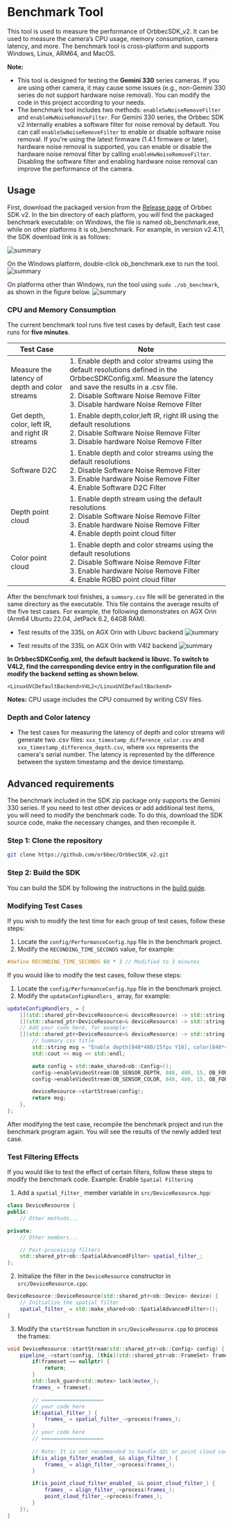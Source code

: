 # Benchmark Tool

This tool is used to measure the performance of OrbbecSDK_v2. It can be used to measure the camera’s CPU usage, memory consumption, camera latency, and more. The benchmark tool is cross-platform and supports Windows, Linux, ARM64, and MacOS.

**Note:**
- This tool is designed for testing the **Gemini 330** series cameras. If you are using other camera, it may cause some issues (e.g., non-Gemini 330 series do not support hardware noise removal). You can modify the code in this project according to your needs.
- The benchmark tool includes two methods: `enableSwNoiseRemoveFilter` and `enableHwNoiseRemoveFilter`. For Gemini 330 series, the Orbbec SDK v2 internally enables a software filter for noise removal by default. You can call `enableSwNoiseRemoveFilter` to enable or disable software noise removal. If you're using the latest firmware (1.4.1 firmware or later), hardware noise removal is supported, you can enable or disable the hardware noise removal filter by calling `enableHwNoiseRemoveFilter`. Disabling the software filter and enabling hardware noise removal can improve the performance of the camera.


## Usage
First, download the packaged version from the [Release page](https://github.com/orbbec/OrbbecSDK_v2/releases) of Orbbec SDK v2. In the bin directory of each platform, you will find the packaged benchmark executable: on Windows, the file is named ob_benchmark.exe, while on other platforms it is ob_benchmark.
For example, in version v2.4.11, the SDK download link is as follows:

![summary](image/sdk_zip.png)

On the Windows platform, double-click ob_benchmark.exe to run the tool.
![summary](image/windows_benchmark.png)


On platforms other than Windows, run the tool using `sudo ./ob_benchmark`, as shown in the figure below.
![summary](image/linux_benchmark.png)

### CPU and Memory Consumption
The current benchmark tool runs five test cases by default, Each test case runs for **five minutes**.

|    Test Case    |                     Note                      |
| --- | --- |
| Measure the latency of depth and color streams  |   1. Enable depth and color streams using the default resolutions defined in the OrbbecSDKConfig.xml. Measure the latency and save the results in a .csv file. <br /> 2. Disable Software Noise Remove Filter   <br /> 3. Disable hardware Noise Remove Filter         |
| Get depth, color, left IR, and right IR streams |  1. Enable depth,color,left IR, right IR using the default resolutions   <br />  2. Disable Software Noise Remove Filter   <br /> 3. Disable hardware Noise Remove Filter                  |
| Software D2C         |  1. Enable depth and color streams using the default resolutions  <br /> 2. Disable Software Noise Remove Filter   <br /> 3. Enable hardware Noise Remove Filter  <br /> 4.  Enable Software D2C Filter              |
| Depth point cloud         |  1.  Enable depth stream using the default resolutions  <br />  2. Disable Software Noise Remove Filter   <br /> 3. Enable hardware Noise Remove Filter  <br /> 4. Enable depth point cloud filter          |
| Color point cloud     |   1.  Enable depth and color streams using the default resolutions  <br />  2. Disable Software Noise Remove Filter   <br /> 3. Enable hardware Noise Remove Filter  <br /> 4. Enable RGBD point cloud filter                    |

After the benchmark tool finishes, a `summary.csv` file will be generated in the same directory as the executable. This file contains the average results of the five test cases. For example, the following demonstrates on AGX Orin (Arm64 Ubuntu 22.04, JetPack 6.2, 64GB RAM).

- Test results of the 335L on AGX Orin with Libuvc backend 
![summary](image/libuvc_summary.png)


- Test results of the 335L on AGX Orin with V4l2 backend 
![summary](image/v4l2_summary.png)

**In OrbbecSDKConfig.xml, the default backend is libuvc. To switch to V4L2, find the corresponding device entry in the configuration file and modify the backend setting as shown below.**
~~~
<LinuxUVCDefaultBackend>V4L2</LinuxUVCDefaultBackend>
~~~

**Notes:**
CPU usage includes the CPU consumed by writing CSV files. 

### Depth and Color latency
- The test cases for measuring the latency of depth and color streams will generate two .csv files: `xxx_timestamp_difference_color.csv` and `xxx_timestamp_difference_depth.csv`, where `xxx` represents the camera's serial number. The latency is represented by the difference between the system timestamp and the device timestamp. 

## Advanced requirements
The benchmark included in the SDK zip package only supports the Gemini 330 series. If you need to test other devices or add additional test items, you will need to modify the benchmark code. To do this, download the SDK source code, make the necessary changes, and then recompile it.

### Step 1: Clone the repository
```bash
git clone https://github.com/orbbec/OrbbecSDK_v2.git
```

### Step 2: Build the SDK
You can build the SDK by following the instructions in the [build guide](docs/tutorial/building_orbbec_sdk.md).


### Modifying Test Cases

If you wish to modify the test time for each group of test cases, follow these steps:
1. Locate the `config/PerformanceConfig.hpp` file in the benchmark project.
2. Modify the `RECONDING_TIME_SECONDS` value, for example:
```cpp
#define RECONDING_TIME_SECONDS 60 * 3 // Modified to 3 minutes
```

If you would like to modify the test cases, follow these steps:
1. Locate the `config/PerformanceConfig.hpp` file in the benchmark project.
2. Modify the `updateConfigHandlers_` array, for example:
```cpp
updateConfigHandlers_ = {
    [](std::shared_ptr<DeviceResource>& deviceResource) -> std::string {}, // test 1
    [](std::shared_ptr<DeviceResource>& deviceResource) -> std::string {}, // test 2
    // Add your code here, for example:
    [](std::shared_ptr<DeviceResource>& deviceResource) -> std::string {
        // Summary.csv title
        std::string msg = "Enable depth[848*480/15fps Y16], color[848*480/15fps BGR]";
        std::cout << msg << std::endl;

        auto config = std::make_shared<ob::Config>();
        config->enableVideoStream(OB_SENSOR_DEPTH, 848, 480, 15, OB_FORMAT_Y16);
        config->enableVideoStream(OB_SENSOR_COLOR, 848, 480, 15, OB_FORMAT_BGR);

        deviceResource->startStream(config);
        return msg;
    },
};
```
After modifying the test case, recompile the benchmark project and run the benchmark program again. You will see the results of the newly added test case.

### Test Filtering Effects
If you would like to test the effect of certain filters, follow these steps to modify the benchmark code.
Example: Enable `Spatial Filtering`
1. Add a `spatial_filter_` member variable in `src/DeviceResource.hpp`:
```cpp
class DeviceResource {
public:
    // Other methods...

private:
    // Other members...

    // Post-processing filters
    std::shared_ptr<ob::SpatialAdvancedFilter> spatial_filter_;
};
```

2. Initialize the filter in the `DeviceResource` constructor in `src/DeviceResource.cpp`:
```cpp
DeviceResource::DeviceResource(std::shared_ptr<ob::Device> device) {
    // Initialize the spatial filter
    spatial_filter_ = std::make_shared<ob::SpatialAdvancedFilter>();
}
```

3. Modify the `startStream` function in `src/DeviceResource.cpp` to process the frames:
```cpp
void DeviceResource::startStream(std::shared_ptr<ob::Config> config) {
    pipeline_->start(config, [this](std::shared_ptr<ob::FrameSet> frameset) {
        if(frameset == nullptr) {
            return;
        }
        std::lock_guard<std::mutex> lock(mutex_);
        frames_ = frameset;

        // ====================
        // your code here
        if(spatial_filter_) {
            frames_ = spatial_filter_->process(frames_);
        }
        // your code here
        // ====================
        
        // Note: It is not recommended to handle d2c or point cloud consuming operations in the callbacks set by the pipeline.
        if(is_align_filter_enabled_ && align_filter_) {
            frames_ = align_filter_->process(frames_);
        }

        if(is_point_cloud_filter_enabled_ && point_cloud_filter_) {
            frames_ = align_filter_->process(frames_);
            point_cloud_filter_->process(frames_);
        }
    });
}
```



